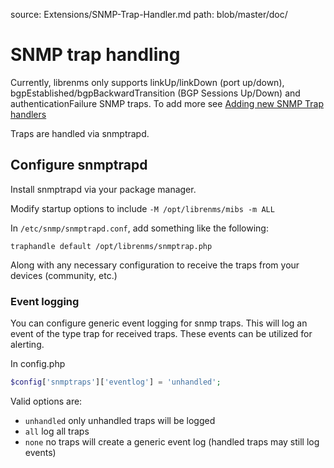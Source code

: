 source: Extensions/SNMP-Trap-Handler.md
path: blob/master/doc/
# SNMP trap handling

Currently, librenms only supports linkUp/linkDown (port up/down), bgpEstablished/bgpBackwardTransition (BGP Sessions Up/Down) and authenticationFailure SNMP traps.
To add more see [Adding new SNMP Trap handlers](../Developing/SNMP-Traps.md)

Traps are handled via snmptrapd.

## Configure snmptrapd

Install snmptrapd via your package manager.

Modify startup options to include `-M /opt/librenms/mibs -m ALL`

In `/etc/snmp/snmptrapd.conf`, add something like the following:

```text
traphandle default /opt/librenms/snmptrap.php
```

Along with any necessary configuration to receive the traps from your devices (community, etc.)

### Event logging

You can configure generic event logging for snmp traps.  This will log an event of the type trap for received traps.
These events can be utilized for alerting.

In config.php
```php
$config['snmptraps']['eventlog'] = 'unhandled';
```

Valid options are:
 - `unhandled` only unhandled traps will be logged
 - `all` log all traps
 - `none` no traps will create a generic event log (handled traps may still log events)
